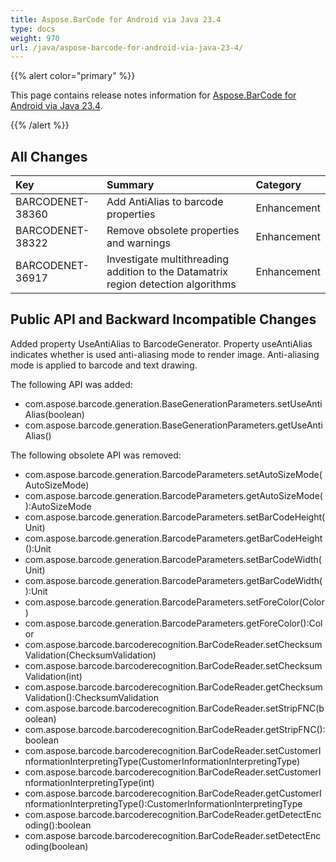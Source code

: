 ```yaml
---
title: Aspose.BarCode for Android via Java 23.4
type: docs
weight: 970
url: /java/aspose-barcode-for-android-via-java-23-4/
---
```


{{% alert color="primary" %}} 

This page contains release notes information for [Aspose.BarCode for Android via Java 23.4](https://downloads.aspose.com/barcode/androidjava/new-releases/aspose.barcode-for-android-via-java-23.4/).

{{% /alert %}} 
## **All Changes**

|**Key**|**Summary**|**Category**|
| :- | :- | :- |
|BARCODENET-38360|Add AntiAlias to barcode properties|Enhancement|
|BARCODENET-38322|Remove obsolete properties and warnings|Enhancement|
|BARCODENET-36917|Investigate multithreading addition to the Datamatrix region detection algorithms|Enhancement|

## **Public API and Backward Incompatible Changes**
Added property UseAntiAlias to BarcodeGenerator.
Property useAntiAlias indicates whether is used anti-aliasing mode to render image.
Anti-aliasing mode is applied to barcode and text drawing.

The following API was added:
- com.aspose.barcode.generation.BaseGenerationParameters.setUseAntiAlias(boolean)
- com.aspose.barcode.generation.BaseGenerationParameters.getUseAntiAlias()

The following obsolete API was removed:
- com.aspose.barcode.generation.BarcodeParameters.setAutoSizeMode(AutoSizeMode)
- com.aspose.barcode.generation.BarcodeParameters.getAutoSizeMode():AutoSizeMode
- com.aspose.barcode.generation.BarcodeParameters.setBarCodeHeight(Unit)
- com.aspose.barcode.generation.BarcodeParameters.getBarCodeHeight():Unit
- com.aspose.barcode.generation.BarcodeParameters.setBarCodeWidth(Unit)
- com.aspose.barcode.generation.BarcodeParameters.getBarCodeWidth():Unit
- com.aspose.barcode.generation.BarcodeParameters.setForeColor(Color)
- com.aspose.barcode.generation.BarcodeParameters.getForeColor():Color
- com.aspose.barcode.barcoderecognition.BarCodeReader.setChecksumValidation(ChecksumValidation)
- com.aspose.barcode.barcoderecognition.BarCodeReader.setChecksumValidation(int)
- com.aspose.barcode.barcoderecognition.BarCodeReader.getChecksumValidation():ChecksumValidation
- com.aspose.barcode.barcoderecognition.BarCodeReader.setStripFNC(boolean)
- com.aspose.barcode.barcoderecognition.BarCodeReader.getStripFNC():boolean
- com.aspose.barcode.barcoderecognition.BarCodeReader.setCustomerInformationInterpretingType(CustomerInformationInterpretingType)
- com.aspose.barcode.barcoderecognition.BarCodeReader.setCustomerInformationInterpretingType(int)
- com.aspose.barcode.barcoderecognition.BarCodeReader.getCustomerInformationInterpretingType():CustomerInformationInterpretingType
- com.aspose.barcode.barcoderecognition.BarCodeReader.getDetectEncoding():boolean
- com.aspose.barcode.barcoderecognition.BarCodeReader.setDetectEncoding(boolean)